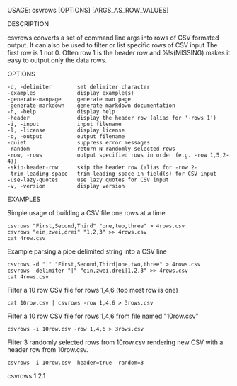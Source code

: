 
USAGE: csvrows [OPTIONS] [ARGS_AS_ROW_VALUES]

DESCRIPTION

csvrows converts a set of command line args into rows of CSV formated output.
It can also be used to filter or list specific rows of CSV input
The first row is 1 not 0. Often row 1 is the header row and %!s(MISSING) makes it
easy to output only the data rows.

OPTIONS

    -d, -delimiter        set delimiter character
    -examples             display example(s)
    -generate-manpage     generate man page
    -generate-markdown    generate markdown documentation
    -h, -help             display help
    -header               display the header row (alias for '-rows 1')
    -i, -input            input filename
    -l, -license          display license
    -o, -output           output filename
    -quiet                suppress error messages
    -random               return N randomly selected rows
    -row, -rows           output specified rows in order (e.g. -row 1,5,2-4))
    -skip-header-row      skip the header row (alias for -row 2-
    -trim-leading-space   trim leading space in field(s) for CSV input
    -use-lazy-quotes      use lazy quotes for CSV input
    -v, -version          display version


EXAMPLES

Simple usage of building a CSV file one rows at a time.

    csvrows "First,Second,Third" "one,two,three" > 4rows.csv
    csvrows "ein,zwei,drei" "1,2,3" >> 4rows.csv
    cat 4row.csv

Example parsing a pipe delimited string into a CSV line

    csvrows -d "|" "First,Second,Third|one,two,three" > 4rows.csv
    csvrows -delimiter "|" "ein,zwei,drei|1,2,3" >> 4rows.csv
    cat 4rows.csv

Filter a 10 row CSV file for rows 1,4,6 (top most row is one)

    cat 10row.csv | csvrows -row 1,4,6 > 3rows.csv

Filter a 10 row CSV file for rows 1,4,6 from file named "10row.csv"

    csvrows -i 10row.csv -row 1,4,6 > 3rows.csv

Filter 3 randomly selected rows from 10row.csv rendering new CSV with
a header row from 10row.csv.

	csvrows -i 10row.csv -header=true -random=3

csvrows 1.2.1
